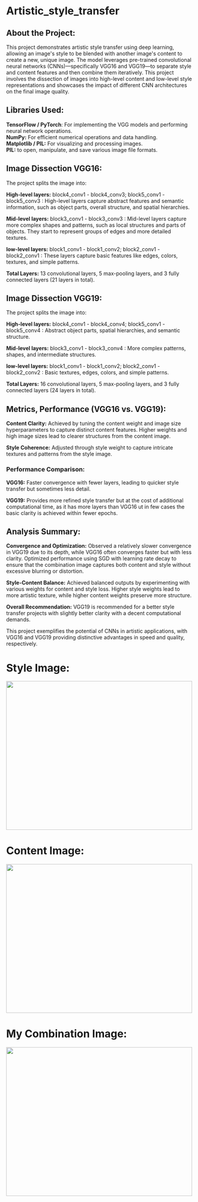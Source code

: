 # Artistic_style_transfer

## About the Project:
This project demonstrates artistic style transfer using deep learning, allowing an image's style to be blended with another image's content to create a new, unique image. The model leverages pre-trained convolutional neural networks (CNNs)—specifically VGG16 and VGG19—to separate style and content features and then combine them iteratively. This project involves the dissection of images into high-level content and low-level style representations and showcases the impact of different CNN architectures on the final image quality.

## Libraries Used:
**TensorFlow / PyTorch**: For implementing the VGG models and performing neural network operations.<br>
**NumPy:** For efficient numerical operations and data handling.<br>
**Matplotlib / PIL:** For visualizing and processing images.<br>
**PIL:** to open, manipulate, and save various image file formats. <br>

## Image Dissection VGG16:
The project splits the image into:<br>

**High-level layers:** block4_conv1 - block4_conv3; block5_conv1 - block5_conv3 : High-level layers capture abstract features and semantic information, such as object parts, overall structure, and spatial hierarchies. <br>

**Mid-level layers:** block3_conv1 - block3_conv3 : Mid-level layers capture more complex shapes and patterns, such as local structures and parts of objects. They start to represent groups of edges and more detailed textures.  <br>

**low-level layers:** block1_conv1 - block1_conv2; block2_conv1 - block2_conv1 : These layers capture basic features like edges, colors, textures, and simple patterns. <br>

**Total Layers:** 13 convolutional layers, 5 max-pooling layers, and 3 fully connected layers (21 layers in total).

## Image Dissection VGG19:
The project splits the image into:<br>

**High-level layers:** block4_conv1 - block4_conv4; block5_conv1 - block5_conv4 : Abstract object parts, spatial hierarchies, and semantic structure. <br>

**Mid-level layers:** block3_conv1 - block3_conv4 : More complex patterns, shapes, and intermediate structures.  <br>

**low-level layers:** block1_conv1 - block1_conv2; block2_conv1 - block2_conv2 : Basic textures, edges, colors, and simple patterns. <br>

**Total Layers:** 16 convolutional layers, 5 max-pooling layers, and 3 fully connected layers (24 layers in total).

## Metrics, Performance (VGG16 vs. VGG19):

**Content Clarity:** Achieved by tuning the content weight and image size hyperparameters to capture distinct content features. Higher weights and high image sizes lead to clearer structures from the content image.<br>

**Style Coherence:** Adjusted through style weight to capture intricate textures and patterns from the style image. <br>

### Performance Comparison:
**VGG16:** Faster convergence with fewer layers, leading to quicker style transfer but sometimes less detail.<br>

**VGG19:** Provides more refined style transfer but at the cost of additional computational time, as it has more layers than VGG16 ut in few cases the basic clarity is achieved within fewer epochs. <br>

## Analysis Summary:
**Convergence and Optimization:** Observed a relatively slower convergence in VGG19 due to its depth, while VGG16 often converges faster but with less clarity. Optimized performance using SGD with learning rate decay to ensure that the combination image captures both content and style without excessive blurring or distortion.<br>

**Style-Content Balance:** Achieved balanced outputs by experimenting with various weights for content and style loss. Higher style weights lead to more artistic texture, while higher content weights preserve more structure.<br>

**Overall Recommendation:** VGG19 is recommended for a better style transfer projects with slightly better clarity with a decent computational demands. <br>

This project exemplifies the potential of CNNs in artistic applications, with VGG16 and VGG19 providing distinctive advantages in speed and quality, respectively.

# Style Image:

<img src="https://github.com/user-attachments/assets/aac38441-eb85-40b1-a6f5-ab0ff4d06734" alt="" width="500" height="400">

# Content Image:

<img src="https://github.com/user-attachments/assets/bac5d94a-c351-400f-b855-39f6791c4ba8" alt="" width="500" height="400">

# My Combination Image:

<img src="https://github.com/user-attachments/assets/43fe2315-89f7-4d6e-8fc1-633c73f63a96" alt="" width="500" height="400">
